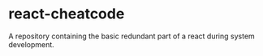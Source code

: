 # react-cheatcode
A repository containing the basic redundant part of a react during system development.
